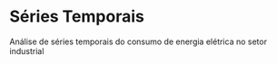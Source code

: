 # Séries Temporais
 Análise de séries temporais do consumo de energia elétrica no setor industrial 
